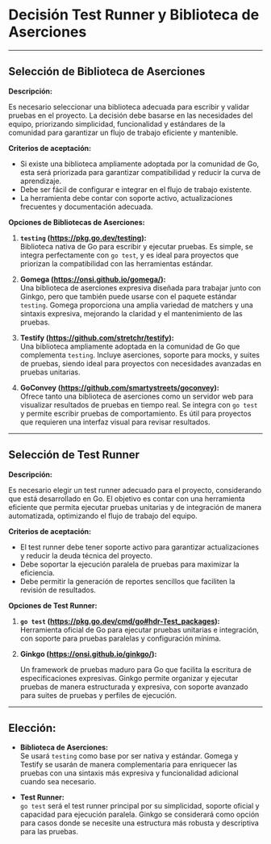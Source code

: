 # Decisión Test Runner y Biblioteca de Aserciones 


---


## Selección de Biblioteca de Aserciones

**Descripción:**

Es necesario seleccionar una biblioteca adecuada para escribir y validar pruebas en el proyecto. La decisión debe basarse en las necesidades del equipo, priorizando simplicidad, funcionalidad y estándares de la comunidad para garantizar un flujo de trabajo eficiente y mantenible.

**Criterios de aceptación:**

- Si existe una biblioteca ampliamente adoptada por la comunidad de Go, esta será priorizada para garantizar compatibilidad y reducir la curva de aprendizaje.
- Debe ser fácil de configurar e integrar en el flujo de trabajo existente.
- La herramienta debe contar con soporte activo, actualizaciones frecuentes y documentación adecuada.

**Opciones de Bibliotecas de Aserciones:**

1. **`testing` (https://pkg.go.dev/testing):**  
   Biblioteca nativa de Go para escribir y ejecutar pruebas. Es simple, se integra perfectamente con `go test`, y es ideal para proyectos que priorizan la compatibilidad con las herramientas estándar.

2. **Gomega (https://onsi.github.io/gomega/):**  
   Una biblioteca de aserciones expresiva diseñada para trabajar junto con Ginkgo, pero que también puede usarse con el paquete estándar `testing`. Gomega proporciona una amplia variedad de matchers y una sintaxis expresiva, mejorando la claridad y el mantenimiento de las pruebas.

3. **Testify (https://github.com/stretchr/testify):**  
   Una biblioteca ampliamente adoptada en la comunidad de Go que complementa `testing`. Incluye aserciones, soporte para mocks, y suites de pruebas, siendo ideal para proyectos con necesidades avanzadas en pruebas unitarias.

4. **GoConvey (https://github.com/smartystreets/goconvey):**  
   Ofrece tanto una biblioteca de aserciones como un servidor web para visualizar resultados de pruebas en tiempo real. Se integra con `go test` y permite escribir pruebas de comportamiento. Es útil para proyectos que requieren una interfaz visual para revisar resultados.


---

## Selección de Test Runner

**Descripción:**

Es necesario elegir un test runner adecuado para el proyecto, considerando que está desarrollado en Go. El objetivo es contar con una herramienta eficiente que permita ejecutar pruebas unitarias y de integración de manera automatizada, optimizando el flujo de trabajo del equipo.

**Criterios de aceptación:**

- El test runner debe tener soporte activo para garantizar actualizaciones y reducir la deuda técnica del proyecto.
- Debe soportar la ejecución paralela de pruebas para maximizar la eficiencia.
- Debe permitir la generación de reportes sencillos que faciliten la revisión de resultados.

**Opciones de Test Runner:**

1. **`go test` (https://pkg.go.dev/cmd/go#hdr-Test_packages):**  
   Herramienta oficial de Go para ejecutar pruebas unitarias e integración, con soporte para pruebas paralelas y configuración mínima.

2. **Ginkgo (https://onsi.github.io/ginkgo/):**  

   Un framework de pruebas maduro para Go que facilita la escritura de especificaciones expresivas. Ginkgo permite organizar y ejecutar pruebas de manera estructurada y expresiva, con soporte avanzado para suites de pruebas y perfiles de ejecución.


---

## Elección:

- **Biblioteca de Aserciones:**  
  Se usará `testing` como base por ser nativa y estándar. Gomega y Testify se usarán de manera complementaria para enriquecer las pruebas con una sintaxis más expresiva y funcionalidad adicional cuando sea necesario.

- **Test Runner:**  
  `go test` será el test runner principal por su simplicidad, soporte oficial y capacidad para ejecución paralela. Ginkgo se considerará como opción para casos donde se necesite una estructura más robusta y descriptiva para las pruebas.

